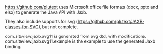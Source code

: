 https://github.com/plutext uses Microsoft office file formats (docx, pptx and elsx) to generate the Java API with Jaxb.

They also include supports for svg (https://github.com/plutext/JAXB-classes-for-SVG), but not complete.

com.siteview.jaxb.svg11 is generated from svg dtd, with modifications.
com.siteview.jaxb.svg11.example is the example to use the generated Jaxb binding.

